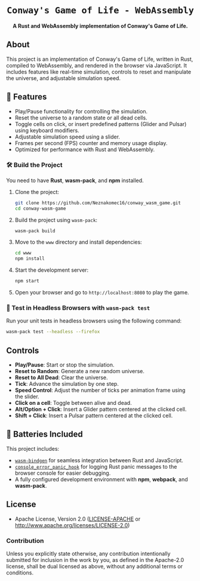 <div align="center">

  <h1><code>Conway's Game of Life - WebAssembly</code></h1>

  <strong>A Rust and WebAssembly implementation of Conway's Game of Life.</strong>
</div>

## About

This project is an implementation of Conway's Game of Life, written in Rust, compiled to WebAssembly, and rendered in the browser via JavaScript. It includes features like real-time simulation, controls to reset and manipulate the universe, and adjustable simulation speed.

## 🚀 Features

- Play/Pause functionality for controlling the simulation.
- Reset the universe to a random state or all dead cells.
- Toggle cells on click, or insert predefined patterns (Glider and Pulsar) using keyboard modifiers.
- Adjustable simulation speed using a slider.
- Frames per second (FPS) counter and memory usage display.
- Optimized for performance with Rust and WebAssembly.

### 🛠️ Build the Project

You need to have **Rust**, **wasm-pack**, and **npm** installed.

1. Clone the project:

   ```bash
   git clone https://github.com/Neznakomec16/conway_wasm_game.git
   cd conway-wasm-game
   ```

2. Build the project using `wasm-pack`:

   ```bash
   wasm-pack build
   ```

3. Move to the `www` directory and install dependencies:

   ```bash
   cd www
   npm install
   ```

4. Start the development server:

   ```bash
   npm start
   ```

5. Open your browser and go to `http://localhost:8080` to play the game.

### 🔬 Test in Headless Browsers with `wasm-pack test`

Run your unit tests in headless browsers using the following command:

```bash
wasm-pack test --headless --firefox
```

## Controls

- **Play/Pause**: Start or stop the simulation.
- **Reset to Random**: Generate a new random universe.
- **Reset to All Dead**: Clear the universe.
- **Tick**: Advance the simulation by one step.
- **Speed Control**: Adjust the number of ticks per animation frame using the slider.
- **Click on a cell**: Toggle between alive and dead.
- **Alt/Option + Click**: Insert a Glider pattern centered at the clicked cell.
- **Shift + Click**: Insert a Pulsar pattern centered at the clicked cell.

## 🔋 Batteries Included

This project includes:

* [`wasm-bindgen`](https://github.com/rustwasm/wasm-bindgen) for seamless integration between Rust and JavaScript.
* [`console_error_panic_hook`](https://github.com/rustwasm/console_error_panic_hook) for logging Rust panic messages to the browser console for easier debugging.
* A fully configured development environment with **npm**, **webpack**, and **wasm-pack**.

## License

* Apache License, Version 2.0 ([LICENSE-APACHE](LICENSE-APACHE) or http://www.apache.org/licenses/LICENSE-2.0)

### Contribution

Unless you explicitly state otherwise, any contribution intentionally submitted for inclusion in the work by you, as defined in the Apache-2.0 license, shall be dual licensed as above, without any additional terms or conditions.

